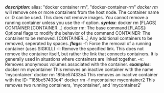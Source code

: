 ***description***:
	alias: "docker container rm", "docker-container-rm"
	*docker rm* will remove one or more containers from the host node. The container name or ID can be used. This does not remove images. You cannot remove a running container unless you use the -f option.
***syntax***:
	docker rm \[FLAGS\] CONTAINER \[CONTAINER...\]
		docker rm:
			The base command
		\[FLAGS\]:
			Optional flags to modify the behavior of the command
		CONTAINER:
			The container to be removed.
		\[CONTAINER...\]
			Any additional containers to be removed, seperated by spaces.
***flags***:
	-f:
		Force the removal of a running container (uses SIGKILL)
	-l:
		Remove the specified link.
		This does not remove the container itself, but rather the link that connects containers. It is generally used in situations where containers are linked together.
	-v:
		Removes anonymous volumes associated with the container.
***examples***:
	docker rm mycontainer
		This removes an inactive container with the name 'mycontainer'
	docker rm 185be57433e4
		This removes an inactive container with the ID: "185be57433e4"
	docker rm -f mycontainer mycontainer2
		This removes two running containers, 'mycontainer', and 'mycontainer2'